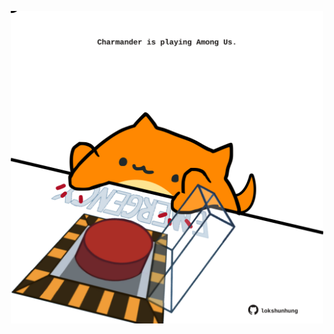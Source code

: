 <!-- built at 06/09/2024, 07:00:51 UTC -->
<p align="center">
  <img width="500" height="500" src="./ReadmeImage.svg">
</p>
